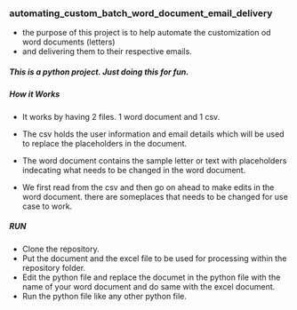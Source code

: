### automating_custom_batch_word_document_email_delivery

- the purpose of this project is to help automate the customization od word documents (letters)
- and delivering them to their respective emails.


##### This is a python project. Just doing this for fun.

##### How it Works

- It works by having 2 files. 1 word document and 1 csv. 
- The csv holds the user information and email details which will be used to replace the placeholders in the document.
- The word document contains the sample letter or text with placeholders indecating what needs to be changed in the word document.

- We first read from the csv and then go on ahead to make edits in the word document. there are someplaces that needs to be changed for use case to work.


##### RUN

- Clone the repository.
- Put the document and the excel file to be used for processing within the repository folder.
- Edit the python file and replace the documet in the python file with the name of your word document and do same with the excel document.
- Run the python file like any other python file.
